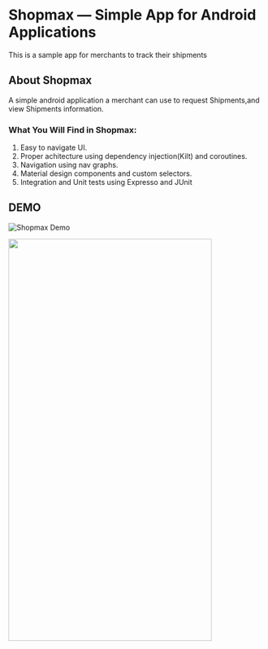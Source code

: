 # Shopmax &mdash; Simple App for Android Applications

This is a sample app for merchants to track their shipments

## About Shopmax

A simple android application a merchant can use to request Shipments,and view Shipments
information.

### What You Will Find in Shopmax:
1. Easy to navigate UI.
2. Proper achitecture using dependency injection(Kilt) and coroutines.
3. Navigation using nav graphs.
4. Material design components and custom selectors.
5. Integration and Unit tests using Expresso and JUnit

## DEMO 
![Shopmax Demo](https://github.com/dapzthelegend/ijese-shopmax/blob/main/ijese.gif)


<img src="https://github.com/dapzthelegend/ijese-shopmax/blob/main/ijese.gif" width="400" height="790">
